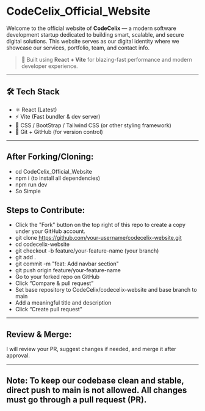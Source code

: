 # CodeCelix_Official_Website

Welcome to the official website of **CodeCelix** — a modern software development startup dedicated to building smart, scalable, and secure digital solutions. This website serves as our digital identity where we showcase our services, portfolio, team, and contact info.

> 🚀 Built using **React + Vite** for blazing-fast performance and modern developer experience.

---

## 🛠️ Tech Stack

- ⚛️ React (Latest)
- ⚡ Vite (Fast bundler & dev server)
- 🎨 CSS / BootStrap / Tailwind CSS (or other styling framework)
- 🔗 Git + GitHub (for version control)

---

## After Forking/Cloning:
- cd CodeCelix_Official_Website
- npm i (to install all dependencies)
- npm run dev
- So Simple

## Steps to Contribute:
- Click the "Fork" button on the top right of this repo to create a copy under your GitHub account.
- git clone https://github.com/your-username/codecelix-website.git
- cd codecelix-website
- git checkout -b feature/your-feature-name (your branch)
- git add .
- git commit -m "feat: Add navbar section"
- git push origin feature/your-feature-name
- Go to your forked repo on GitHub
- Click “Compare & pull request”
- Set base repository to CodeCelix/codecelix-website and base branch to main
- Add a meaningful title and description
- Click “Create pull request”

---

## Review & Merge:
I will review your PR, suggest changes if needed, and merge it after approval.

---

## Note: To keep our codebase clean and stable, direct push to main is not allowed. All changes must go through a pull request (PR).
